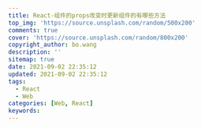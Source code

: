 ```yaml
---
title: React-组件的props改变时更新组件的有哪些方法
top_img: 'https://source.unsplash.com/random/500x200'
comments: true
cover: 'https://source.unsplash.com/random/800x200'
copyright_author: bo.wang
description: ''
sitemap: true
date: 2021-09-02 22:35:12
updated: 2021-09-02 22:35:12
tags:
  - React
  - Web
categories: [Web, React]
keywords:
---
```


